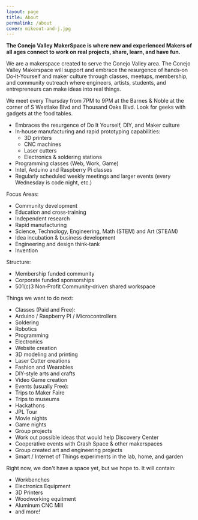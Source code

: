 ```yaml
---
layout: page
title: About
permalink: /about
cover: mikeout-and-j.jpg
---
```


<!-- This page:  flyer, parking, map including doors and inside directions -->

**The Conejo Valley MakerSpace is where new and experienced Makers of all ages connect to work on real projects, share, learn, and have fun.**

We are a makerspace created to serve the Conejo Valley area. The Conejo Valley Makerspace will support and embrace the resurgence of hands‐on Do‐It‐Yourself and maker culture through classes, meetups, membership, and community outreach where engineers, artists, students, and entrepreneurs can make ideas into real things.

We meet every Thursday from 7PM to 9PM at the Barnes & Noble at the corner of S Westlake Blvd and Thousand Oaks Blvd.  Look for geeks with gadgets at the food tables.

- Embraces the resurgence of Do It Yourself, DIY, and Maker culture
- In‐house manufacturing and rapid prototyping capabilities:
    - 3D printers
    - CNC machines
    - Laser cutters
    - Electronics & soldering stations
- Programming classes (Web, Work, Game)
- Intel, Arduino and Raspberry Pi classes
- Regularly scheduled weekly meetings and larger events (every Wednesday is code night, etc.)

Focus Areas:

- Community development
- Education and cross‐training
- Independent research
- Rapid manufacturing
- Science, Technology, Engineering, Math (STEM) and Art (STEAM)
- Idea incubation & business development
- Engineering and design think‐tank
- Invention

Structure:

- Membership funded community
- Corporate funded sponsorships
- 501(c)3 Non‐Profit Community‐driven shared workspace

Things we want to do next:

* Classes (Paid and Free):
*  Arduino / Raspberry PI / Microcontrollers
* Soldering
* Robotics
* Programming
* Electronics
* Website creation
* 3D modeling and printing
* Laser Cutter creations
* Fashion and Wearables
* DIY-style arts and crafts
* Video Game creation
* Events (usually Free):
* Trips to Maker Faire
* Trips to museums
* Hackathons
* JPL Tour
* Movie nights
* Game nights
* Group projects
* Work out possible ideas that would help Discovery Center
* Cooperative events with Crash Space & other makerspaces
* Group created art and engineering projects
* Smart / Internet of Things experiments in the lab, home, and garden

Right now, we don't have a space yet, but we hope to. It will contain:

* Workbenches
* Electronics Equipment
* 3D Printers
* Woodworking equitment
* Aluminum CNC Mill
* and more!
